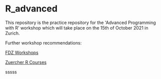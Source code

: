 # R_advanced

This repository is the practice repository for the 'Advanced Programming with R' workshop which will take place on the 15th of October 2021 in Zurich.

Further workshop recommendations:

[FDZ Workshops](https://www.iqb.hu-berlin.de/fdz/workshops)

[Zuercher R Courses](https://www.zhrcourses.uzh.ch/de.html)


sssss


